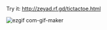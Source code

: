 Try it: http://zeyad.rf.gd/tictactoe.html

![ezgif com-gif-maker](https://user-images.githubusercontent.com/50156227/117072987-97fee800-ad31-11eb-96be-d99a0ac32905.gif)
